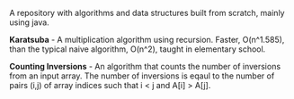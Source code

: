 A repository with algorithms and data structures built from scratch, mainly using java.

**Karatsuba** - A multiplication algorithm using recursion. Faster, O(n^1.585), than the typical naive algorithm, O(n^2), taught in elementary school.

**Counting Inversions** - An algorithm that counts the number of inversions from an input array. The number of inversions is eqaul to the number of pairs (i,j) of array indices such that i < j and A[i] > A[j].